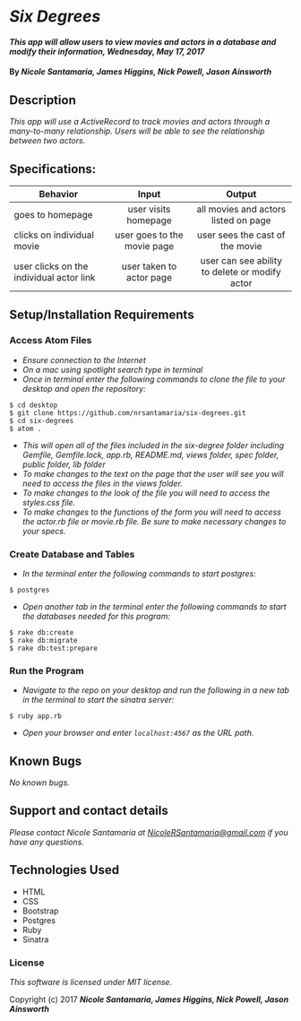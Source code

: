 # _Six Degrees_

#### _This app will allow users to view movies and actors in a database and modify their information, Wednesday, May 17, 2017_

#### By _**Nicole Santamaria, James Higgins, Nick Powell, Jason Ainsworth**_

## Description

_This app will use a ActiveRecord to track movies and actors through a many-to-many relationship. Users will be able to see the relationship between two actors._

## Specifications:

| Behavior |  Input   |  Output  |
|----------|:--------:|:--------:|
|goes to homepage| user visits homepage | all movies and actors listed on page|
|clicks on individual movie | user goes to the movie page | user sees the cast of the movie |
|user clicks on the individual actor link | user taken to actor page | user can see ability to delete or modify actor|

## Setup/Installation Requirements

### Access Atom Files

* _Ensure connection to the Internet_
* _On a mac using spotlight search type in terminal_
* _Once in terminal enter the following commands to clone the file to your desktop and open the repository:_
```
$ cd desktop
$ git clone https://github.com/nrsantamaria/six-degrees.git
$ cd six-degrees
$ atom .
```
* _This will open all of the files included in the six-degree folder including Gemfile, Gemfile.lock, app.rb, README.md, views folder, spec folder, public folder, lib folder_
* _To make changes to the text on the page that the user will see you will need to access the files in the views folder._
* _To make changes to the look of the file you will need to access the styles.css file._
* _To make changes to the functions of the form you will need to access the actor.rb file or movie.rb file. Be sure to make necessary changes to your specs._

### Create Database and Tables
* _In the terminal enter the following commands to start postgres:_

```
$ postgres
```
* _Open another tab in the terminal enter the following commands to start the databases needed for this program:_

```
$ rake db:create
$ rake db:migrate
$ rake db:test:prepare
```

### Run the Program
* _Navigate to the repo on your desktop and run the following in a new tab in the terminal to start the sinatra server:_

```
$ ruby app.rb
```
* _Open your browser and enter `localhost:4567` as the URL path._

## Known Bugs

_No known bugs._

## Support and contact details

_Please contact Nicole Santamaria at NicoleRSantamaria@gmail.com if you have any questions._

## Technologies Used

* HTML
* CSS
* Bootstrap
* Postgres
* Ruby
* Sinatra

### License

*This software is licensed under MIT license.*

Copyright (c) 2017 **_Nicole Santamaria, James Higgins, Nick Powell, Jason Ainsworth_**
